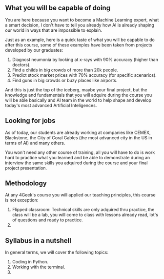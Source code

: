 ## What you will be capable of doing

You are here because you want to become a Machine Learning expert, what a smart decision, I don't have to tell you already how AI is already shaping our world in ways that are impossible to explain.

Just as an example, here is a quick taste of what you will be capable to do after this course, some of these examples have been taken from projects developed by our graduates:
1. Diagnost neumonia by looking at x-rays with 90% accuracy (higher than doctors).
2. Find a childs in big crowds of more than 20k people.
3. Predict stock market prices with 70% accuracy (for specific scenarios).
4. Find guns in big crowds or buzy places like airports.

And this is just the top of the iceberg, maybe your final project, but the knowledge and fundamentals that you will adquire during the course you will be able basically and AI team in the world to help shape and develop today's most advanced Artificial Inteligences.

## Looking for jobs

As of today, our students are already working at companies like CEMEX, Blackstone, the City of Coral Gables (the most advanced city in the US in terms of AI) and many others.

You won't need any other course of training, all you will have to do is work hard to practice what you learned and be able to demonstrate during an interview the same skills you adquired during the course and your final project presentation.

## Methodology

At any 4Geek's course you will applied our teaching principles, this course is not exception:
1. Flipped classroom: Technical skills are only adquired thru practice, the class will be a lab, you will come to class with lessons already read, lot's of questions and ready to practice.
2. 

## Syllabus in a nutshell

In general terms, we will cover the following topics:
1. Coding in Python.
2. Working with the terminal.
3. 
